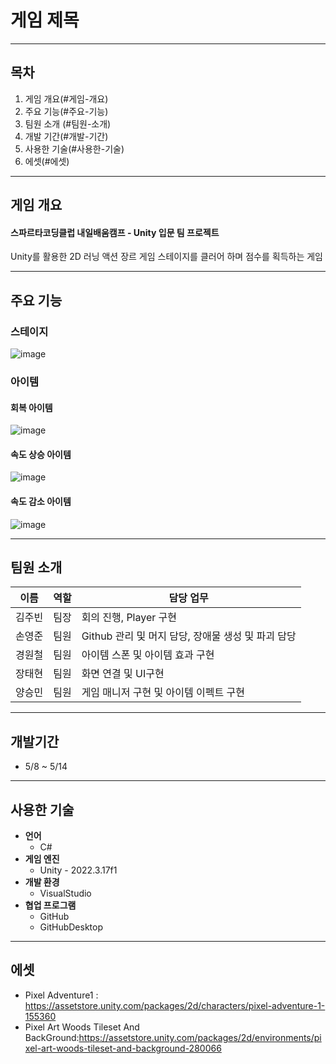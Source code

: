 # 게임 제목
---
## 목차
1. 게임 개요(#게임-개요)
2. 주요 기능(#주요-기능)
3. 팀원 소개 (#팀원-소개)
4. 개발 기간(#개발-기간)
5. 사용한 기술(#사용한-기술)
6. 에셋(#에셋)

---

## 게임 개요
#### 스파르타코딩클럽 내일배움캠프 - Unity 입문 팀 프로젝트

Unity를 활용한 2D 러닝 액션 장르 게임
스테이지를 클러어 하며 점수를 획득하는 게임

---

## 주요 기능
### 스테이지
![image](https://github.com/user-attachments/assets/470e75ea-327f-44a3-ac3d-34c808a8b39d)

### 아이템
#### 회복 아이템
![image](https://github.com/user-attachments/assets/655ea153-c063-4230-8cfc-f2bcbaf38787)
#### 속도 상승 아이템
![image](https://github.com/user-attachments/assets/d27b9f4a-c610-4d24-82c4-5fe54e371b32)
#### 속도 감소 아이템
![image](https://github.com/user-attachments/assets/68437994-6656-4ed0-bfdd-bfe5e168b696)

---

## 팀원 소개

| 이름   | 역할 | 담당 업무                                          |
|--------|------|----------------------------------------------------|
| 김주빈 | 팀장 | 회의 진행, Player 구현                             |
| 손영준 | 팀원 | Github 관리 및 머지 담당, 장애물 생성 및 파괴 담당 |
| 경원철 | 팀원 | 아이템 스폰 및 아이템 효과 구현                    |
| 장태현 | 팀원 | 화면 연결 및 UI구현                                |
| 양승민 | 팀원 | 게임 매니저 구현 및 아이템 이펙트 구현             |

---

## 개발기간
- 5/8 ~ 5/14

---

## 사용한 기술
- **언어**
  - C#
- **게임 엔진**
  - Unity - 2022.3.17f1
- **개발 환경**
  - VisualStudio
- **협업 프로그램**
  - GitHub
  - GitHubDesktop

---

## 에셋
 - Pixel Adventure1 : https://assetstore.unity.com/packages/2d/characters/pixel-adventure-1-155360
 - Pixel Art Woods Tileset And BackGround:https://assetstore.unity.com/packages/2d/environments/pixel-art-woods-tileset-and-background-280066
